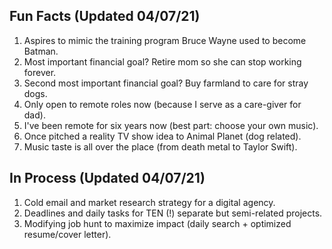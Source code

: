 ## Fun Facts (Updated 04/07/21)

1. Aspires to mimic the training program Bruce Wayne used to become Batman.<br/>
2. Most important financial goal? Retire mom so she can stop working forever.<br/>
3. Second most important financial goal? Buy farmland to care for stray dogs.<br/>
4. Only open to remote roles now (because I serve as a care-giver for dad).<br/>
5. I've been remote for six years now (best part: choose your own music).<br/>
6. Once pitched a reality TV show idea to Animal Planet (dog related).<br/>
7. Music taste is all over the place (from death metal to Taylor Swift).<br/>

## In Process (Updated 04/07/21)

1. Cold email and market research strategy for a digital agency.<br/>
2. Deadlines and daily tasks for TEN (!) separate but semi-related projects.<br/>
3. Modifying job hunt to maximize impact (daily search + optimized resume/cover letter).<br/>

